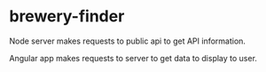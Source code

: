 # brewery-finder
Node server makes requests to public api to get API information. 

Angular app makes requests to server to get data to display to user.

